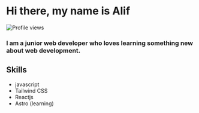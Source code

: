 # Hi there, my name is Alif
![Profile views](https://gpvc.arturio.dev/aliffaizar)  
### I am a junior web developer who loves learning something new about web development.

## Skills

- javascript
- Tailwind CSS
- Reactjs
- Astro (learning)
